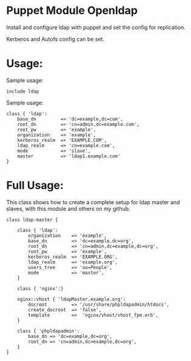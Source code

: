 Puppet Module Openldap
======================

Install and configure ldap with puppet and set the config for replication.

Kerberos and Autofs config can be set.


Usage:
======

Sample usage:

	include ldap


Sample usage:

  	class { 'ldap':  
    	base_dn         => 'dc=example,dc=com',
    	root_dn         => 'cn=admin,dc=example.com',
    	root_pw         => 'example',
    	organization    => 'example',
    	kerberos_realm  => 'EXAMPLE.COM',
    	ldap_realm      => 'cn=example.com',
    	mode            => 'slave',
    	master          => 'ldap1.example.com'
  	}


Full Usage:
===========

This class shows how to create a complete setup for ldap master and slaves, with this module and others on my github.

	class ldap-master {

  		class { 'ldap':
    		organization    => 'example',
    		base_dn         => 'dc=example,dc=org',
    		root_dn         => 'cn=admin,dc=example,dc=org',
    		root_pw         => 'example',
    		kerberos_realm  => 'EXAMPLE.ORG',
    		ldap_realm      => 'example.org',
    		users_tree      => 'ou=People',
    		mode            => 'master',
  		}

  		class { 'nginx':}

  		nginx::vhost { 'ldapMaster.example.org':
    		docroot         => '/usr/share/phpldapadmin/htdocs',
    		create_docroot  => 'false',
    		template        =>  'nginx/vhost/vhost_fpm.erb',
  		}

  		class { 'phpldapadmin':
    		base_dn => 'dc=example,dc=org',
    		root_dn => 'cn=admin,dc=example,dc=org',
  		}
	}
